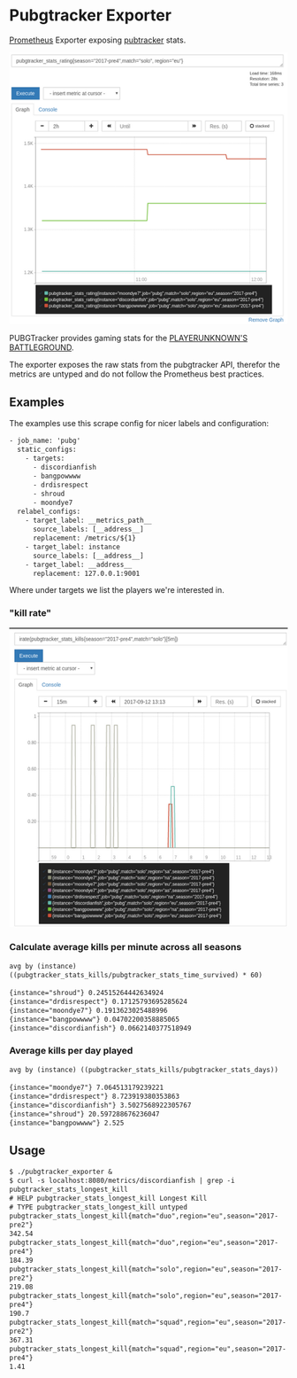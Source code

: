 # Pubgtracker Exporter
[Prometheus](https://prometheus.io) Exporter exposing
[pubtracker](https://pubgtracker.com) stats.

![Rating stats](img/rating.png)

PUBGTracker provides gaming stats for the [PLAYERUNKNOWN'S
BATTLEGROUND](https://www.playbattlegrounds.com).

The exporter exposes the raw stats from the pubgtracker API, therefor the
metrics are untyped and do not follow the Prometheus best practices.


## Examples
The examples use this scrape config for nicer labels and configuration:

```
- job_name: 'pubg'
  static_configs:
    - targets:
      - discordianfish
      - bangpowwww
      - drdisrespect
      - shroud
      - moondye7
  relabel_configs:
    - target_label: __metrics_path__
      source_labels: [__address__]
      replacement: /metrics/${1}
    - target_label: instance
      source_labels: [__address__]
    - target_label: __address__
      replacement: 127.0.0.1:9001
```

Where under targets we list the players we're interested in.

### "kill rate"
![Kill rate](img/kill_rate.png)

### Calculate average kills per minute across all seasons
```
avg by (instance) ((pubgtracker_stats_kills/pubgtracker_stats_time_survived) * 60)

{instance="shroud"} 0.24515264442634924
{instance="drdisrespect"} 0.17125793695285624
{instance="moondye7"} 0.1913623025488996
{instance="bangpowwww"} 0.04702200358885065
{instance="discordianfish"} 0.0662140377518949
```

### Average kills per day played
```
avg by (instance) ((pubgtracker_stats_kills/pubgtracker_stats_days))

{instance="moondye7"} 7.064513179239221
{instance="drdisrespect"} 8.723919380353863
{instance="discordianfish"} 3.5027568922305767
{instance="shroud"} 20.597288676236047
{instance="bangpowwww"} 2.525
```





## Usage
```
$ ./pubgtracker_exporter &
$ curl -s localhost:8080/metrics/discordianfish | grep -i pubgtracker_stats_longest_kill
# HELP pubgtracker_stats_longest_kill Longest Kill
# TYPE pubgtracker_stats_longest_kill untyped
pubgtracker_stats_longest_kill{match="duo",region="eu",season="2017-pre2"}
342.54
pubgtracker_stats_longest_kill{match="duo",region="eu",season="2017-pre4"}
184.39
pubgtracker_stats_longest_kill{match="solo",region="eu",season="2017-pre2"}
219.08
pubgtracker_stats_longest_kill{match="solo",region="eu",season="2017-pre4"}
190.7
pubgtracker_stats_longest_kill{match="squad",region="eu",season="2017-pre2"}
367.31
pubgtracker_stats_longest_kill{match="squad",region="eu",season="2017-pre4"}
1.41
```
